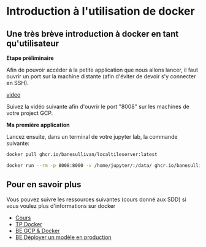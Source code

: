 # Introduction à l'utilisation de docker

## Une très brève introduction à docker en tant qu'utilisateur

**Etape préliminaire** 

Afin de pouvoir accéder à la petite application que nous allons lancer, il faut ouvrir un port sur la machine distante (afin d'éviter de devoir s'y connecter en SSH).

[video](https://storage.googleapis.com/fchouteau-storage/public/firewall.mp4)

Suivez la vidéo suivante afin d'ouvrir le port "8008" sur les machines de votre project GCP.

**Ma première application**

Lancez ensuite, dans un terminal de votre jupyter lab, la commande suivante:

```bash
docker pull ghcr.io/banesullivan/localtileserver:latest
```

```bash
docker run --rm -p 8008:8000 -v /home/jupyter/:/data/ ghcr.io/banesullivan/localtileserver:latest
```

## Pour en savoir plus

Vous pouvez suivre les ressources suivantes (cours donné aux SDD) si vous voulez plus d'informations sur docker

- [Cours](https://supaerodatascience.github.io/OBD/slides/1_4_containers.html)
- [TP Docker](https://supaerodatascience.github.io/OBD/1_3_docker_tp.html)
- [BE GCP & Docker](https://supaerodatascience.github.io/OBD/1_4_be.html)
- [BE Déployer un modèle en production](https://supaerodatascience.github.io/OBD/1_5_deployment_tp.html)
